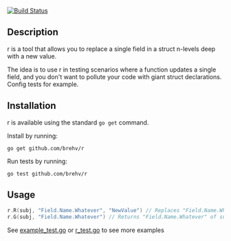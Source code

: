 [![Build Status](https://travis-ci.org/brehv/r.svg?branch=master)](https://travis-ci.org/brehv/r)

## Description

r is a tool that allows you to replace a single field in a struct n-levels deep with a new value.

The idea is to use r in testing scenarios where a function updates a single field, and you don't want to pollute your code with giant struct declarations. Config tests for example.

## Installation

r is available using the standard `go get` command.

Install by running:

    go get github.com/brehv/r

Run tests by running:

    go test github.com/brehv/r

## Usage
```go
r.R(subj, "Field.Name.Whatever", "NewValue") // Replaces "Field.Name.Whatever" with "NewValue" and returns a copy of subj 
r.G(subj, "Field.Name.Whatever") // Returns "Field.Name.Whatever" of subj
```

See [example_test.go](./example_test.go) or [r_test.go](./r_test.go) to see more examples
